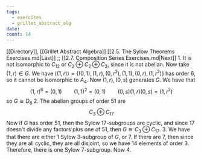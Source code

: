 ```yaml
---
tags:
  - exercises
  - grillet_abstract_alg
date:
count: 14
---
```

[[Directory]], [[Grillet Abstract Algebra]]
[[2.5. The Sylow Theorems Exercises.md|Last]] ;; [[2.7. Composition Series Exercises.md|Next]]
1. 
It is not isomorphic to $C_{12}$ or ${} C_{2} \oplus C_{2} \oplus C_{3} {}$, since it is not abelian. Now take ${} (1, r) \in G {}$. We have ${} \langle (1,\, r) \rangle =\{ (0,\, 1),\, (1,\, r),\, (0,\, r^{2}),\, (1,\, 1),\, (0,\, r),\, (1,\, r^{2}) \} {}$ has order $6$, so it cannot be isomorphic to $A_{4}$. Now ${} (1,\, r),\, (0,\, s) {}$ generates ${} G$. We have that
$$
(1,\, r)^{6}=(0,\, 1)\qquad (1,\, 1)^{2}=(0,\, 1)\qquad (0,\, s)(1,\, r)(0,\, s)=(1,\, r^{2})
$$
so ${} G \cong D_{6} {}$
2. 
The abelian groups of order $51 {}$ are 
$$
C_{3} \oplus C_{17}
$$
Now if ${} G$ has order $51 {}$, then the Sylow ${} 17 {}$-subgroups are cyclic, and since ${} 17 {}$ doesn't divide any factors plus one of $51 {}$, then ${} G\cong C_{3} \oplus C_{17} {}$.
3. 
We have that there are either ${} 1$ Sylow $3$-subgroup of $G$, or $7$. If there are $7 {}$, then since they are all cyclic, they are all disjoint, so we have ${} 14 {}$ elements of order ${} 3 {}$. Therefore, there is one Sylow ${} 7 {}$-subgroup. Now
4. 
